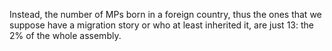 Instead, the number of MPs born in a foreign country, thus the ones that we suppose have a migration story or who at least inherited it, are just 13: the 2% of the whole assembly.